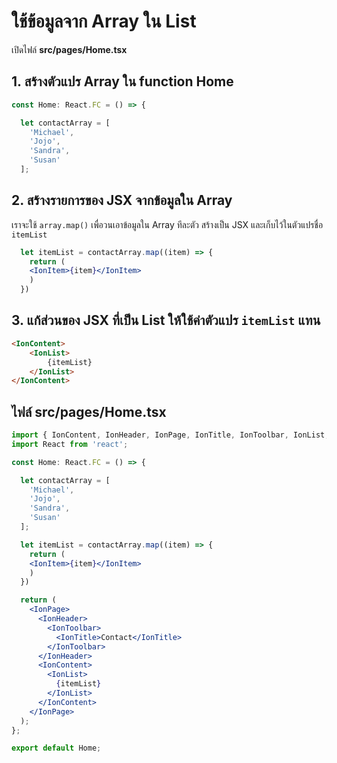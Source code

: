 
# ใช้ข้อมูลจาก Array ใน List 

เปิดไฟล์ **src/pages/Home.tsx** 

## 1. สร้างตัวแปร Array ใน function Home

```js
const Home: React.FC = () => {

  let contactArray = [
    'Michael',
    'Jojo',
    'Sandra',
    'Susan'
  ];

```

## 2. สร้างรายการของ JSX จากข้อมูลใน Array

เราจะใช้ `array.map()` เพื่อวนเอาข้อมูลใน Array ทีละตัว สร้างเป็น JSX และเก็บไว้ในตัวแปรชื่อ `itemList`

```jsx
  let itemList = contactArray.map((item) => {
    return (
    <IonItem>{item}</IonItem>
    )
  })
```


## 3. แก้ส่วนของ JSX ที่เป็น List ให้ใช้ค่าตัวแปร `itemList` แทน

```html
<IonContent>
    <IonList>
        {itemList}
    </IonList>
</IonContent>
```

## ไฟล์ **src/pages/Home.tsx**

```jsx
import { IonContent, IonHeader, IonPage, IonTitle, IonToolbar, IonList, IonItem } from '@ionic/react';
import React from 'react';

const Home: React.FC = () => {

  let contactArray = [
    'Michael',
    'Jojo',
    'Sandra',
    'Susan'
  ];

  let itemList = contactArray.map((item) => {
    return (
    <IonItem>{item}</IonItem>
    )
  })

  return (
    <IonPage>
      <IonHeader>
        <IonToolbar>
          <IonTitle>Contact</IonTitle>
        </IonToolbar>
      </IonHeader>
      <IonContent>
        <IonList>
          {itemList}
        </IonList>
      </IonContent>
    </IonPage>
  );
};

export default Home;
```